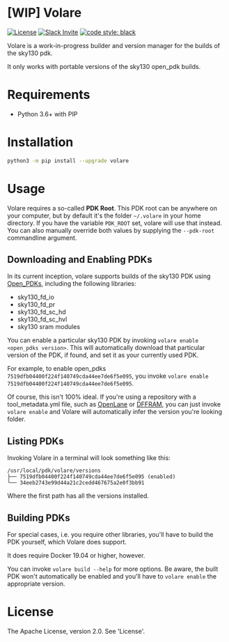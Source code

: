 # [WIP] Volare
[![License](https://img.shields.io/badge/License-Apache%202.0-blue.svg)](https://opensource.org/licenses/Apache-2.0) [![Slack Invite](https://img.shields.io/badge/Community-Skywater%20PDK%20Slack-ff69b4?logo=slack)](https://invite.skywater.tools)  [![code style: black](https://img.shields.io/badge/code%20style-black-000000.svg)](https://github.com/psf/black) <!-- ![CI Badge](https://github.com/efabless/volare/actions/workflows/ci.yml/badge.svg?branch=main)  -->

Volare is a work-in-progress builder and version manager for the builds of the sky130 pdk.

It only works with portable versions of the sky130 open_pdk builds.

# Requirements
* Python 3.6+ with PIP

# Installation
```sh
python3 -m pip install --upgrade volare
```

# Usage
Volare requires a so-called **PDK Root**. This PDK root can be anywhere on your computer, but by default it's the folder `~/.volare` in your home directory. If you have the variable `PDK_ROOT` set, volare will use that instead. You can also manually override both values by supplying the `--pdk-root` commandline argument.

## Downloading and Enabling PDKs
In its current inception, volare supports builds of the sky130 PDK using [Open_PDKs](https://github.com/RTimothyEdwards/), including the following libraries:
* sky130_fd_io
* sky130_fd_pr
* sky130_fd_sc_hd
* sky130_fd_sc_hvl
* sky130 sram modules

You can enable a particular sky130 PDK by invoking `volare enable <open_pdks version>`. This will automatically download that particular version of the PDK, if found, and set it as your currently used PDK.

For example, to enable open_pdks `7519dfb04400f224f140749cda44ee7de6f5e095`, you invoke `volare enable 7519dfb04400f224f140749cda44ee7de6f5e095`.

Of course, this isn't 100% ideal. If you're using a repository with a tool_metadata.yml file, such as [OpenLane](https://github.com/The-OpenROAD-Project/OpenLane) or [DFFRAM](https://github.com/Cloud-V/DFFRAM), you can just invoke `volare enable` and Volare will automatically infer the version you're looking folder.

## Listing PDKs
Invoking Volare in a terminal will look something like this:

```
/usr/local/pdk/volare/versions
├── 7519dfb04400f224f140749cda44ee7de6f5e095 (enabled)    
└── 34eeb2743e99d44a21c2cedd467675a2e0f3bb91
```

Where the first path has all the versions installed.

## Building PDKs
For special cases, i.e. you require other libraries, you'll have to build the PDK yourself, which Volare does support.

It does require Docker 19.04 or higher, however. 

You can invoke `volare build --help` for more options. Be aware, the built PDK won't automatically be enabled and you'll have to `volare enable` the appropriate version.

# License
The Apache License, version 2.0. See 'License'.
